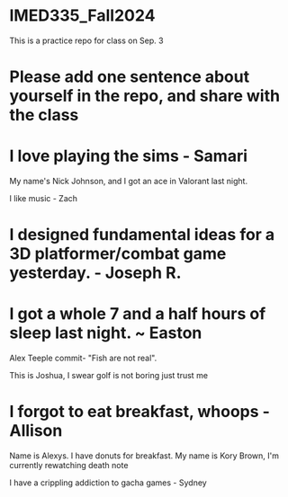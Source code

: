 # IMED335_Fall2024
This is a practice repo for class on Sep. 3

# Please add one sentence about yourself in the repo, and share with the class

# I love playing the sims - Samari


My name's Nick Johnson, and I got an ace in Valorant last night.

I like music - Zach

# I designed fundamental ideas for a 3D platformer/combat game yesterday. - Joseph R.


# I got a whole 7 and a half hours of sleep last night. ~ Easton



Alex Teeple commit- "Fish are not real".


This is Joshua, I swear golf is not boring just trust me

# I forgot to eat breakfast, whoops - Allison

Name is Alexys. I have donuts for breakfast.
My name is Kory Brown, I'm currently rewatching death note

I have a crippling addiction to gacha games - Sydney
